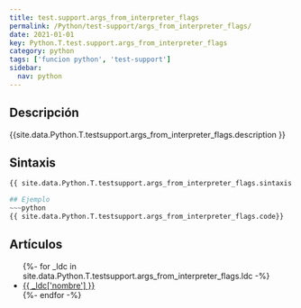 ```yaml
---
title: test.support.args_from_interpreter_flags
permalink: /Python/test-support/args_from_interpreter_flags/
date: 2021-01-01
key: Python.T.test.support.args_from_interpreter_flags
category: python
tags: ['funcion python', 'test-support']
sidebar: 
  nav: python
---
```


## Descripción
{{site.data.Python.T.testsupport.args_from_interpreter_flags.description }}

## Sintaxis
~~~python
{{ site.data.Python.T.testsupport.args_from_interpreter_flags.sintaxis }}~~~

## Ejemplo
~~~python
{{ site.data.Python.T.testsupport.args_from_interpreter_flags.code}}
~~~

## Artículos
<ul>
{%- for _ldc in site.data.Python.T.testsupport.args_from_interpreter_flags.ldc -%}
   <li>
       <a href="{{_ldc['url'] }}">{{ _ldc['nombre'] }}</a>
   </li>
{%- endfor -%}
</ul>
